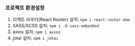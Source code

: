 ### 프로젝트 환경설정

1. 리액트 라우터(React Router) 설치: `npm i react-router-dom`
2. SASS/SCSS 설치: `npm i -D sass-embedded`
3. axios 설치: `npm i axios`
4. jotai 설치: `npm i jotai`
